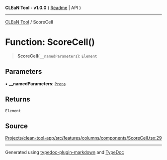 **CLEaN Tool - v1.0.0** ( [Readme](../README.md) \| API )

***

[CLEaN Tool](../exports.md) / ScoreCell

# Function: ScoreCell()

> **ScoreCell**(`__namedParameters`): `Element`

## Parameters

▪ **\_\_namedParameters**: [`Props`](../interfaces/Props.md)

## Returns

`Element`

## Source

[Projects/clean-tool-app/src/features/columns/components/ScoreCell.tsx:29](https://github.com/yuckyh/clean-tool-app/)

***

Generated using [typedoc-plugin-markdown](https://www.npmjs.com/package/typedoc-plugin-markdown) and [TypeDoc](https://typedoc.org/)
